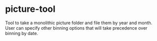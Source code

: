 # picture-tool
Tool to take a monolithic picture folder and file them by year and month. User can specify other binning options that will take precedence over binning by date.
